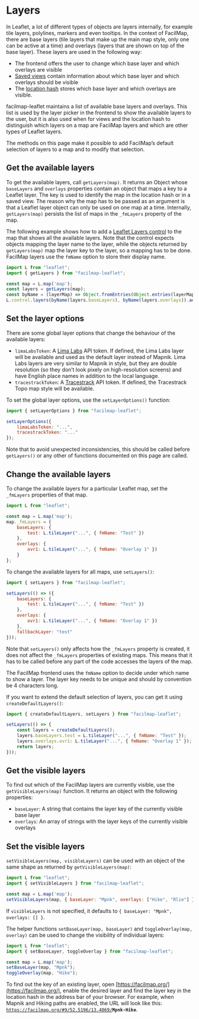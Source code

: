 # Layers

In Leaflet, a lot of different types of objects are layers internally, for example tile layers, polylines, markers and even tooltips. In the context of FacilMap, there are base layers (tile layers that make up the main map style, only one can be active at a time) and overlays (layers that are shown on top of the base layer). These layers are used in the following way:
* The frontend offers the user to change which base layer and which overlays are visible
* [Saved views](./views.md) contain information about which base layer and which overlays should be visible
* The [location hash](./hash.md) stores which base layer and which overlays are visible.

facilmap-leaflet maintains a list of available base layers and overlays. This list is used by the layer picker in the frontend to show the available layers to the user, but it is also used when for views and the location hash to distinguish which layers on a map are FacilMap layers and which are other types of Leaflet layers.

The methods on this page make it possible to add FacilMap’s default selection of layers to a map and to modify that selection.

## Get the available layers

To get the available layers, call `getLayers(map)`. It returns an Object whose `baseLayers` and `overlays` properties contain an object that maps a key to a Leaflet layer. The key is used to identify the map in the location hash or in a saved view. The reason why the map has to be passed as an argument is that a Leaflet layer object can only be used on one map at a time. Internally, `getLayers(map)` persists the list of maps in the `_fmLayers` property of the map.

The following example shows how to add a [Leaflet Layers control](https://leafletjs.com/reference.html#control-layers) to the map that shows all the available layers. Note that the control expects objects mapping the layer name to the layer, while the objects returned by `getLayers(map)` map the layer key to the layer, so a mapping has to be done. FacilMap layers use the `fmName` option to store their display name.

```javascript
import L from "leaflet";
import { getLayers } from "facilmap-leaflet";

const map = L.map('map');
const layers = getLayers(map);
const byName = (layerMap) => Object.fromEntries(Object.entries(layerMap).map(([key, layer]) => [layer.options.fmName || key, layer]));
L.control.layers(byName(layers.baseLayers), byName(layers.overlays)).addTo(map);
```

## Set the layer options

There are some global layer options that change the behaviour of the available layers:
* `limaLabsToken`: A [Lima Labs](https://maps.lima-labs.com/) API token. If defined, the Lima Labs layer will be available and used as the default layer instead of Mapnik. Lima Labs layers are very similar to Mapnik in style, but they are double resolution (so they don’t look pixely on high-resolution screens) and have English place names in addition to the local language.
* `tracestrackToken`: A [Tracestrack](https://tracestrack.com/) API token. If defined, the Tracestrack Topo map style will be available.

To set the global layer options, use the `setLayerOptions()` function:
```javascript
import { setLayerOptions } from "facilmap-leaflet";

setLayerOptions({
	limaLabsToken: "...",
	tracestrackToken: "..."
});
```

Note that to avoid unexpected inconsistencies, this should be called before `getLayers()` or any other of functions documented on this page are called.

## Change the available layers

To change the available layers for a particular Leaflet map, set the `_fmLayers` properties of that map.

```javascript
import L from "leaflet";

const map = L.map('map');
map._fmLayers = {
	baseLayers: {
		test: L.tileLayer("...", { fmName: "Test" })
	},
	overlays: {
		ovr1: L.tileLayer("...", { fmName: "Overlay 1" })
	}
};
```

To change the available layers for all maps, use `setLayers()`:

```javascript
import { setLayers } from "facilmap-leaflet";

setLayers(() => ({
	baseLayers: {
		test: L.tileLayer("...", { fmName: "Test" })
	},
	overlays: {
		ovr1: L.tileLayer("...", { fmName: "Overlay 1" })
	},
	fallbackLayer: "test"
}));
```

Note that `setLayers()` only affects how the `_fmLayers` property is created, it does not affect the `_fmLayers` properties of existing maps. This means that it has to be called before any part of the code accesses the layers of the map.

The FacilMap frontend uses the `fmName` option to decide under which name to show a layer. The layer key needs to be unique and should by convention be 4 characters long.

If you want to extend the default selection of layers, you can get it using `createDefaultLayers()`:

```javascript
import { createDefaultLayers, setLayers } from "facilmap-leaflet";

setLayers(() => {
	const layers = createDefaultLayers();
	layers.baseLayers.test = L.tileLayer("...", { fmName: "Test" });
	layers.overlays.ovr1: L.tileLayer("...", { fmName: "Overlay 1" });
	return layers;
}));
```

## Get the visible layers

To find out which of the FacilMap layers are currently visible, use the `getVisibleLayers(map)` function. It returns an object with the following properties:
* `baseLayer`: A string that contains the layer key of the currently visible base layer
* `overlays`: An array of strings with the layer keys of the currently visible overlays

## Set the visible layers

`setVisibleLayers(map, visibleLayers)` can be used with an object of the same shape as returned by `getVisibleLayers(map)`:

```javascript
import L from "leaflet";
import { setVisibleLayers } from "facilmap-leaflet";

const map = L.map('map');
setVisibleLayers(map, { baseLayer: "Mpnk", overlays: ["Hike", "Rlie"] });
```

If `visibleLayers` is not specified, it defaults to `{ baseLayer: "Mpnk", overlays: [] }`.

The helper functions `setBaseLayer(map, baseLayer)` and `toggleOverlay(map, overlay)` can be used to change the visibility of individual layers:

```javascript
import L from "leaflet";
import { setBaseLayer, toggleOverlay } from "facilmap-leaflet";

const map = L.map('map');
setBaseLayer(map, "Mpnk");
toggleOverlay(map, "Hike");
```

To find out the key of an existing layer, open [https://facilmap.org/](https://facilmap.org/), enable the desired layer and find the layer key in the location hash in the address bar of your browser. For example, when Mapnik and Hiking paths are enabled, the URL will look like this: <code>https://facilmap.org/#9/52.5196/13.4069/<strong>Mpnk-Hike</strong></code>.